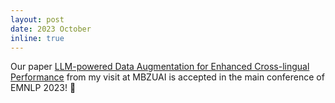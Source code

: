 ```yaml
---
layout: post
date: 2023 October
inline: true
---
```


Our paper [LLM-powered Data Augmentation for Enhanced Cross-lingual Performance](https://arxiv.org/abs/2305.14288) from my visit at MBZUAI is accepted in the main conference of EMNLP 2023! :tada:
